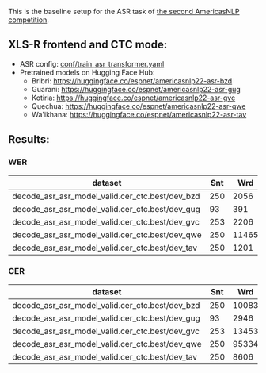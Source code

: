 This is the baseline setup for the ASR task of
[the second AmericasNLP competition](http://turing.iimas.unam.mx/americasnlp/st.html).

## XLS-R frontend and CTC mode:

- ASR config: [conf/train_asr_transformer.yaml](conf/train_asr_transformer.yaml)
- Pretrained models on Hugging Face Hub:
  - Bribri: https://huggingface.co/espnet/americasnlp22-asr-bzd
  - Guarani: https://huggingface.co/espnet/americasnlp22-asr-gug
  - Kotiria: https://huggingface.co/espnet/americasnlp22-asr-gvc
  - Quechua: https://huggingface.co/espnet/americasnlp22-asr-qwe
  - Wa'ikhana: https://huggingface.co/espnet/americasnlp22-asr-tav

## Results:
### WER

|dataset|Snt|Wrd|Corr|Sub|Del|Ins|Err|S.Err|
|---|---|---|---|---|---|---|---|---|
|decode_asr_asr_model_valid.cer_ctc.best/dev_bzd|250|2056|15.3|65.1|19.6|7.5|92.3|100.0|
|decode_asr_asr_model_valid.cer_ctc.best/dev_gug|93|391|11.5|73.7|14.8|12.5|101.0|100.0|
|decode_asr_asr_model_valid.cer_ctc.best/dev_gvc|253|2206|12.4|72.4|15.1|6.7|94.2|99.6|
|decode_asr_asr_model_valid.cer_ctc.best/dev_qwe|250|11465|18.7|67.0|14.3|4.3|85.6|100.0|
|decode_asr_asr_model_valid.cer_ctc.best/dev_tav|250|1201|3.0|83.1|13.9|17.0|114.0|99.6|

### CER

|dataset|Snt|Wrd|Corr|Sub|Del|Ins|Err|S.Err|
|---|---|---|---|---|---|---|---|---|
|decode_asr_asr_model_valid.cer_ctc.best/dev_bzd|250|10083|64.0|15.1|20.9|9.2|45.2|100.0|
|decode_asr_asr_model_valid.cer_ctc.best/dev_gug|93|2946|83.4|7.9|8.7|8.7|25.3|100.0|
|decode_asr_asr_model_valid.cer_ctc.best/dev_gvc|253|13453|64.7|15.5|19.9|10.2|45.6|99.6|
|decode_asr_asr_model_valid.cer_ctc.best/dev_qwe|250|95334|78.6|8.0|13.4|10.1|31.5|100.0|
|decode_asr_asr_model_valid.cer_ctc.best/dev_tav|250|8606|57.5|19.9|22.7|12.0|54.5|99.6|

